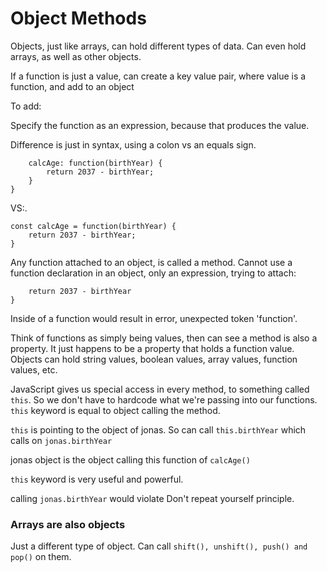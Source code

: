 # Object Methods

Objects, just like arrays, can hold different types of data. Can even hold arrays, as well as other objects.

If a function is just a value, can create a key value pair, where value is a function, and add to an object

To add:

Specify the function as an expression, because that produces the value.

Difference is just in syntax, using a colon vs an equals sign.

```{
    calcAge: function(birthYear) {
        return 2037 - birthYear;
    }
}
```

VS:.

```
const calcAge = function(birthYear) {
    return 2037 - birthYear;
}
```

Any function attached to an object, is called a method. Cannot use a function declaration in an object, only an expression, trying to attach:

```function calcAge(birthYear) {
    return 2037 - birthYear
}
```

Inside of a function would result in error, unexpected token 'function'.

Think of functions as simply being values, then can see a method is also a property. It just happens to be a property that holds a function value. Objects can hold string values, boolean values, array values, function values, etc.

JavaScript gives us special access in every method, to something called `this`.
So we don't have to hardcode what we're passing into our functions. `this` keyword is equal to object calling the method.

`this` is pointing to the object of jonas. So can call `this.birthYear` which calls on `jonas.birthYear`

jonas object is the object calling this function of `calcAge()`

`this` keyword is very useful and powerful.

calling `jonas.birthYear` would violate Don't repeat yourself principle.

### Arrays are also objects

Just a different type of object. Can call `shift(), unshift(), push() and pop()` on them.
